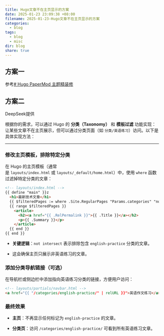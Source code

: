 ```yaml
---
title: Hugo文章不在主页显示的方案
date: 2025-01-23 23:09:38 +08:00
filename: 2025-01-23-Hugo文章不在主页显示的方案
categories:
  - blog
tags:
  - blog
  - misc
dir: blog
share: true
---
```


## 方案一

参考[# Hugo PaperMod 主题精装修](https://yunpengtai.top/posts/hugo-journey/#%e6%96%87%e7%ab%a0%e5%88%86%e7%b1%bb)

## 方案二

DeepSeek提供

根据你的需求，可以通过 Hugo 的 **分类（Taxonomy）** 和 **模板过滤** 功能实现：让某些文章不在主页展示，但可以通过分类页面（如 `分类/英语练习`）访问。以下是具体实现方法：

---
### 修改主页模板，排除特定分类

在 Hugo 的主页模板（通常是 `layouts/index.html` 或 `layouts/_default/home.html`）中，使用 `where` 函数过滤掉特定分类的文章：

```html
<!-- layouts/index.html -->
{{ define "main" }}z
  <h1>最新技术文章</h1>
  {{ $filteredPages := where .Site.RegularPages "Params.categories" "not intersect" (slice "english-practice") }}
  {{ range $filteredPages }}
    <article>
      <h2><a href="{{ .RelPermalink }}">{{ .Title }}</a></h2>
      <p>{{ .Summary }}</p>
    </article>
  {{ end }}
{{ end }}
```

- **关键逻辑**：`not intersect` 表示排除包含 `english-practice` 分类的文章。
    
- 这会确保主页只展示非英语练习的文章。

### 添加分类导航链接（可选）

在导航栏或侧边栏中添加指向英语练习分类的链接，方便用户访问：

```html
<!-- layouts/partials/navbar.html -->
<a href="{{ "/categories/english-practice/" | relURL }}">英语作文练习</a>
```

### 最终效果

- **主页**：不再显示任何标记为 `english-practice` 的文章。
    
- **分类页**：访问 `/categories/english-practice/` 可看到所有英语练习文章。
    

